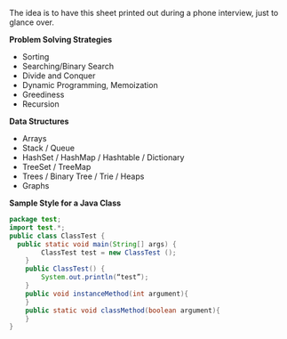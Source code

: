 The idea is to have this sheet printed out during a phone interview, just to glance over.


**Problem Solving Strategies**

 - Sorting 
 - Searching/Binary Search
 - Divide and Conquer 
 - Dynamic Programming, Memoization
 - Greediness
 - Recursion

**Data Structures**

 - Arrays
 - Stack / Queue
 - HashSet / HashMap / Hashtable / Dictionary
 - TreeSet / TreeMap
 - Trees / Binary Tree / Trie / Heaps
 - Graphs

**Sample Style for a Java Class**

``` java
package test;
import test.*;
public class ClassTest {
  public static void main(String[] args) {
	    ClassTest test = new ClassTest ();
    }
    public ClassTest() {
	    System.out.println(“test”);
    }
    public void instanceMethod(int argument){
    }
    public static void classMethod(boolean argument){
    }
}
```
